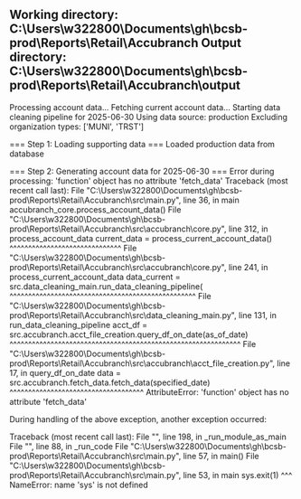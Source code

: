 Working directory: C:\Users\w322800\Documents\gh\bcsb-prod\Reports\Retail\Accubranch
Output directory: C:\Users\w322800\Documents\gh\bcsb-prod\Reports\Retail\Accubranch\output
--------------------------------------------------
Processing account data...
Fetching current account data...
Starting data cleaning pipeline for 2025-06-30
Using data source: production
Excluding organization types: ['MUNI', 'TRST']

=== Step 1: Loading supporting data ===
Loaded production data from database

=== Step 2: Generating account data for 2025-06-30 ===
Error during processing: 'function' object has no attribute 'fetch_data'
Traceback (most recent call last):
  File "C:\Users\w322800\Documents\gh\bcsb-prod\Reports\Retail\Accubranch\src\main.py", line 36, in main
    accubranch_core.process_account_data()
  File "C:\Users\w322800\Documents\gh\bcsb-prod\Reports\Retail\Accubranch\src\accubranch\core.py", line 312, in process_account_data
    current_data = process_current_account_data()
                   ^^^^^^^^^^^^^^^^^^^^^^^^^^^^^^
  File "C:\Users\w322800\Documents\gh\bcsb-prod\Reports\Retail\Accubranch\src\accubranch\core.py", line 241, in process_current_account_data 
    data_current = src.data_cleaning_main.run_data_cleaning_pipeline(
                   ^^^^^^^^^^^^^^^^^^^^^^^^^^^^^^^^^^^^^^^^^^^^^^^^^^
  File "C:\Users\w322800\Documents\gh\bcsb-prod\Reports\Retail\Accubranch\src\data_cleaning_main.py", line 131, in run_data_cleaning_pipeline
    acct_df = src.accubranch.acct_file_creation.query_df_on_date(as_of_date)
              ^^^^^^^^^^^^^^^^^^^^^^^^^^^^^^^^^^^^^^^^^^^^^^^^^^^^^^^^^^^^^^
  File "C:\Users\w322800\Documents\gh\bcsb-prod\Reports\Retail\Accubranch\src\accubranch\acct_file_creation.py", line 17, in query_df_on_date
    data = src.accubranch.fetch_data.fetch_data(specified_date)
           ^^^^^^^^^^^^^^^^^^^^^^^^^^^^^^^^^^^^
AttributeError: 'function' object has no attribute 'fetch_data'

During handling of the above exception, another exception occurred:

Traceback (most recent call last):
  File "<frozen runpy>", line 198, in _run_module_as_main
  File "<frozen runpy>", line 88, in _run_code
  File "C:\Users\w322800\Documents\gh\bcsb-prod\Reports\Retail\Accubranch\src\main.py", line 57, in <module>
    main()
  File "C:\Users\w322800\Documents\gh\bcsb-prod\Reports\Retail\Accubranch\src\main.py", line 53, in main
    sys.exit(1)
    ^^^
NameError: name 'sys' is not defined